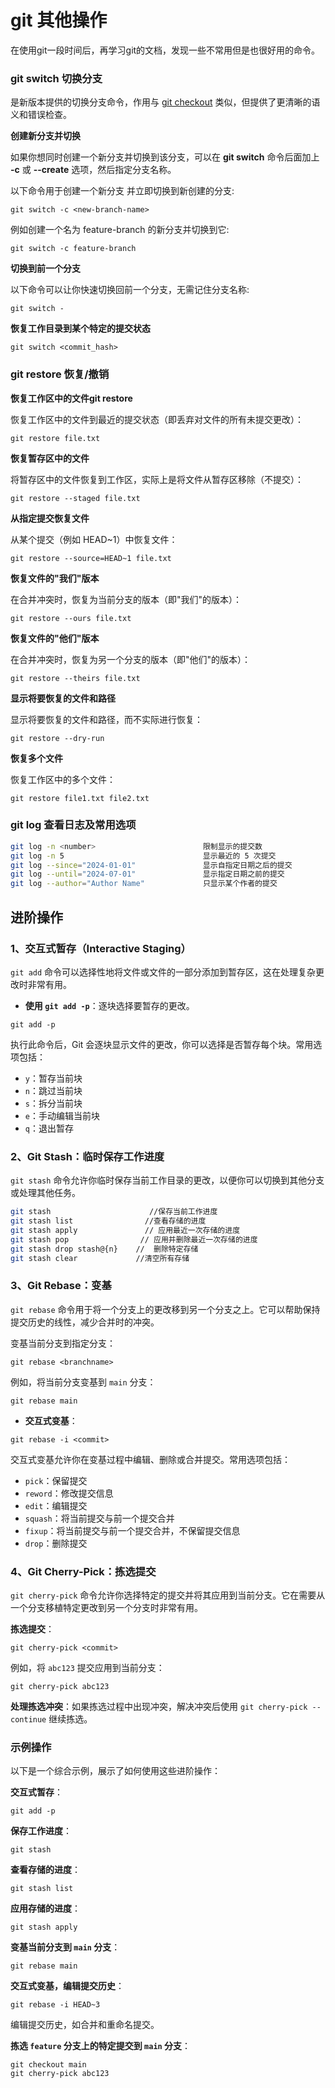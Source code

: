 # git  其他操作

在使用git一段时间后，再学习git的文档，发现一些不常用但是也很好用的命令。



### git switch   切换分支  

是新版本提供的切换分支命令，作用与 [git checkout](https://www.runoob.com/git/git-checkout.html) 类似，但提供了更清晰的语义和错误检查。

**创建新分支并切换**

如果你想同时创建一个新分支并切换到该分支，可以在 **git switch** 命令后面加上 **-c** 或 **--create** 选项，然后指定分支名称。

以下命令用于创建一个新分支 **<new-branch-name>** 并立即切换到新创建的分支:

```
git switch -c <new-branch-name>
```

例如创建一个名为 feature-branch 的新分支并切换到它:

```
git switch -c feature-branch
```

**切换到前一个分支**

以下命令可以让你快速切换回前一个分支，无需记住分支名称:

```
git switch -
```

**恢复工作目录到某个特定的提交状态**

```
git switch <commit_hash>
```



### git restore  恢复/撤销

**恢复工作区中的文件git restore**

恢复工作区中的文件到最近的提交状态（即丢弃对文件的所有未提交更改）：

```
git restore file.txt
```

**恢复暂存区中的文件**

将暂存区中的文件恢复到工作区，实际上是将文件从暂存区移除（不提交）：

```
git restore --staged file.txt
```

**从指定提交恢复文件**

从某个提交（例如 HEAD~1）中恢复文件：

```
git restore --source=HEAD~1 file.txt
```

**恢复文件的"我们"版本**

在合并冲突时，恢复为当前分支的版本（即"我们"的版本）：

```
git restore --ours file.txt
```

**恢复文件的"他们"版本**

在合并冲突时，恢复为另一个分支的版本（即"他们"的版本）：

```
git restore --theirs file.txt
```

**显示将要恢复的文件和路径**

显示将要恢复的文件和路径，而不实际进行恢复：

```
git restore --dry-run
```

**恢复多个文件**

恢复工作区中的多个文件：

```
git restore file1.txt file2.txt
```



### git log 查看日志及常用选项

```bash
git log -n <number>                        限制显示的提交数
git log -n 5                               显示最近的 5 次提交
git log --since="2024-01-01"               显示自指定日期之后的提交
git log --until="2024-07-01"               显示指定日期之前的提交
git log --author="Author Name"             只显示某个作者的提交
```



## 进阶操作

### 1、交互式暂存（Interactive Staging）

`git add` 命令可以选择性地将文件或文件的一部分添加到暂存区，这在处理复杂更改时非常有用。

- **使用 `git add -p`**：逐块选择要暂存的更改。

```
git add -p
```

执行此命令后，Git 会逐块显示文件的更改，你可以选择是否暂存每个块。常用选项包括：

- `y`：暂存当前块
- `n`：跳过当前块
- `s`：拆分当前块
- `e`：手动编辑当前块
- `q`：退出暂存

### 2、Git Stash：临时保存工作进度

`git stash` 命令允许你临时保存当前工作目录的更改，以便你可以切换到其他分支或处理其他任务。

```bash
git stash                      //保存当前工作进度
git stash list                //查看存储的进度
git stash apply               // 应用最近一次存储的进度
git stash pop                // 应用并删除最近一次存储的进度
git stash drop stash@{n}    //  删除特定存储
git stash clear             //清空所有存储
```

### 3、Git Rebase：变基

`git rebase` 命令用于将一个分支上的更改移到另一个分支之上。它可以帮助保持提交历史的线性，减少合并时的冲突。

变基当前分支到指定分支：

```
git rebase <branchname>
```

例如，将当前分支变基到 `main` 分支：

```
git rebase main
```

- **交互式变基**：

```
git rebase -i <commit>
```

交互式变基允许你在变基过程中编辑、删除或合并提交。常用选项包括：

- `pick`：保留提交
- `reword`：修改提交信息
- `edit`：编辑提交
- `squash`：将当前提交与前一个提交合并
- `fixup`：将当前提交与前一个提交合并，不保留提交信息
- `drop`：删除提交

### 4、Git Cherry-Pick：拣选提交

`git cherry-pick` 命令允许你选择特定的提交并将其应用到当前分支。它在需要从一个分支移植特定更改到另一个分支时非常有用。

**拣选提交**：

```
git cherry-pick <commit>
```

例如，将 `abc123` 提交应用到当前分支：

```
git cherry-pick abc123
```

**处理拣选冲突**：如果拣选过程中出现冲突，解决冲突后使用 `git cherry-pick --continue` 继续拣选。





### 示例操作

以下是一个综合示例，展示了如何使用这些进阶操作：

**交互式暂存**：

```
git add -p
```

**保存工作进度**：

```
git stash
```

**查看存储的进度**：

```
git stash list
```

**应用存储的进度**：

```
git stash apply
```

**变基当前分支到 `main` 分支**：

```
git rebase main
```

**交互式变基，编辑提交历史**：

```
git rebase -i HEAD~3
```

编辑提交历史，如合并和重命名提交。

**拣选 `feature` 分支上的特定提交到 `main` 分支**：

```
git checkout main
git cherry-pick abc123
```